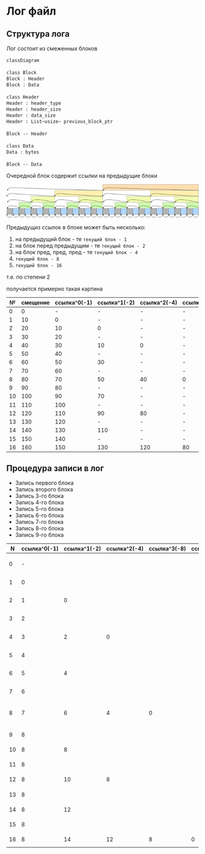 Лог файл
==============

Структура лога
----------------------------

Лог состоит из смеженных блоков

```mermaid
classDiagram

class Block
Block : Header
Block : Data

class Header
Header : header_type
Header : header_size
Header : data_size
Header : List~usize~ previous_block_ptr

Block -- Header

class Data
Data : bytes

Block -- Data
```

Очередной блок содержит ссылки на предыдущие блоки

![](log-01.png)

Предыдущиз ссылок в блоке может быть несколько:

1. на предыдущий блок - те `текущий блок - 1`
2. на блок перед предыдущим - те `текущий блок - 2`
3. на блок пред, пред, пред - те `текущий блок - 4`
4. `текущий блок - 8`
5. `текущий блок - 16`

т.е. по степени 2

получается примерно такая картина

| № | смещение   | ссылка^0(-1) | ссылка^1(-2) | ссылка^2(-4) | ссылка^3(-8) | ссылка^4(-16) |
|---|------------|--------------|--------------|--------------|--------------|---------------|
| 0  | 0         | -            | -            | -            | -            | - |
| 1  | 10        | 0            | -            | -            | -            | - |
| 2  | 20        | 10           | 0            | -            | -            | - |
| 3  | 30        | 20           | -            | -            | -            | - |
| 4  | 40        | 30           | 10           | 0            | -            | - |
| 5  | 50        | 40           | -            | -            | -            | - |
| 6  | 60        | 50           | 30           | -            | -            | - |
| 7  | 70        | 60           | -            | -            | -            | - |
| 8  | 80        | 70           | 50           | 40           | 0            | - |
| 9  | 90        | 80           | -            | -            | -            | - |
| 10 | 100       | 90           | 70           | -            | -            | - |
| 11 | 110       | 100          | -            | -            | -            | - |
| 12 | 120       | 110          | 90           | 80           | -            | - |
| 13 | 130       | 120          | -            | -            | -            | - |
| 14 | 140       | 130          | 110          | -            | -            | - |
| 15 | 150       | 140          | -            | -            | -            | - |
| 16 | 160       | 150          | 130          | 120          | 80           | 0 |

Процедура записи в лог
---------------------------------

- Запись первого блока
- Запись второго блока
- Запись 3-го блока
- Запись 4-го блока
- Запись 5-го блока
- Запись 6-го блока
- Запись 7-го блока
- Запись 8-го блока
- Запись 9-го блока

|  N  | ссылка^0(-1) | ссылка^1(-2) | ссылка^2(-4) | ссылка^3(-8) | ссылка^4(-16) | операция |
| --- | ------------ | ------------ | ------------ | ------------ | ------------- |----|
| 0   | -            |              |              |              |               | вставка первой записи
| 1   | 0            |              |              |              |               | обвление ref#0
| 2   | 1            | 0            |              |              |               | обвление ref#0, ref#1
| 3   | 2            |              |              |              |               | обвление ref#0
| 4   | 3            | 2            | 0            |              |               | обвление ref#0, ref#1, #2
| 5   | 4            |              |              |              |               | обвление ref#0
| 6   | 5            | 4            |              |              |               | обвление ref#0, ref#1
| 7   | 6            |              |              |              |               | обвление ref#0
| 8   | 7            | 6            | 4            | 0            |               | обвление ref#0, ref#1, #2, #3
| 9   | 8            |              |              |              |               | обвление ref#0
| 10  | 8            | 8            |              |              |               | обвление ref#0
| 11  | 8            |              |              |              |               | обвление ref#0
| 12  | 8            | 10           | 8            |              |               | обвление ref#0
| 13  | 8            |              |              |              |               | обвление ref#0
| 14  | 8            | 12           |              |              |               | обвление ref#0
| 15  | 8            |              |              |              |               | обвление ref#0
| 16  | 8            | 14           | 12           | 8            | 0             | обвление ref#0
